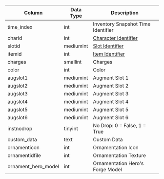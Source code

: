 | Column              | Data Type | Description                                                                                   |
| ------------------- | --------- | --------------------------------------------------------------------------------------------- |
| time_index          | int       | Inventory Snapshot Time Identifier                                                            |
| charid              | int       | [Character Identifier](character_data.md)                                                     |
| slotid              | mediumint | [Slot Identifier](https://eqemu.gitbook.io/server/categories/reference-lists/inventory-slots) |
| itemid              | int       | [Item Identifier](items.md)                                                                   |
| charges             | smallint  | Charges                                                                                       |
| color               | int       | Color                                                                                         |
| augslot1            | mediumint | Augment Slot 1                                                                                |
| augslot2            | mediumint | Augment Slot 2                                                                                |
| augslot3            | mediumint | Augment Slot 3                                                                                |
| augslot4            | mediumint | Augment Slot 4                                                                                |
| augslot5            | mediumint | Augment Slot 5                                                                                |
| augslot6            | mediumint | Augment Slot 6                                                                                |
| instnodrop          | tinyint   | No Drop: 0 = False, 1 = True                                                                  |
| custom_data         | text      | Custom Data                                                                                   |
| ornamenticon        | int       | Ornamentation Icon                                                                            |
| ornamentidfile      | int       | Ornamentation Texture                                                                         |
| ornament_hero_model | int       | Ornamentation Hero's Forge Model                                                              |